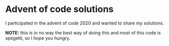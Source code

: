 # Advent of code solutions

I participated in the advent of code 2020 and wanted to share my solutions.

**NOTE:** this is in no way the best way of doing this and most of this code is spegetti, so I hope you hungry.
